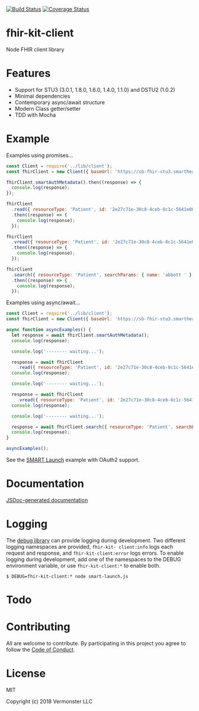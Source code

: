 [![Build Status](https://travis-ci.org/Vermonster/fhir-kit-client.svg?branch=master)](https://travis-ci.org/Vermonster/fhir-kit-client) [![Coverage Status](https://coveralls.io/repos/github/Vermonster/fhir-kit-client/badge.svg?branch=master)](https://coveralls.io/github/Vermonster/fhir-kit-client?branch=master)

# fhir-kit-client
Node FHIR client library

# Features

* Support for STU3 (3.0.1, 1.8.0, 1.6.0, 1.4.0, 1.1.0) and DSTU2 (1.0.2)
* Minimal dependencies
* Contemporary async/await structure
* Modern Class getter/setter
* TDD with Mocha

# Example

Examples using promises...

```javascript
const Client = require('../lib/client');
const fhirClient = new Client({ baseUrl: 'https://sb-fhir-stu3.smarthealthit.org/smartstu3/open' });

fhirClient.smartAuthMetadata().then((response) => {
  console.log(response);
});

fhirClient
  .read({ resourceType: 'Patient', id: '2e27c71e-30c8-4ceb-8c1c-5641e066c0a4' })
  .then((response) => {
    console.log(response);
  });

fhirClient
  .vread({ resourceType: 'Patient', id: '2e27c71e-30c8-4ceb-8c1c-5641e066c0a4', version: '1' })
  .then((response) => {
    console.log(response);
  });

fhirClient
  .search({ resourceType: 'Patient', searchParams: { name: 'abbott ' } })
  .then((response) => {
    console.log(response);
  });

```

Examples using async/await...

```javascript
const Client = require('../lib/client');
const fhirClient = new Client({ baseUrl: 'https://sb-fhir-stu3.smarthealthit.org/smartstu3/open' });

async function asyncExamples() {
  let response = await fhirClient.smartAuthMetadata();
  console.log(response);

  console.log('-------- waiting...');

  response = await fhirClient
    .read({ resourceType: 'Patient', id: '2e27c71e-30c8-4ceb-8c1c-5641e066c0a4' })
  console.log(response);

  console.log('-------- waiting...');

  response = await fhirClient
    .vread({ resourceType: 'Patient', id: '2e27c71e-30c8-4ceb-8c1c-5641e066c0a4', version: '1' })
  console.log(response);

  console.log('-------- waiting...');

  response = await fhirClient.search({ resourceType: 'Patient', searchParams: { name: 'abbott ' } })
  console.log(response);
}

asyncExamples();
```

See the [SMART Launch](./examples/smart-launch.js) example with OAuth2 support.

# Documentation

[JSDoc-generated documentation](https://vermonster.github.io/fhir-kit-client/fhir-client/0.1.0/)

# Logging

The [debug library](https://www.npmjs.com/package/debug) can provide logging
during development. Two different logging namespaces are provided, `fhir-kit-
client:info` logs each request and response, and `fhir-kit-client:error` logs
errors. To enable logging during development, add one of the namespaces to the
DEBUG environment variable, or use `fhir-kit-client:*` to enable both.

```
$ DEBUG=fhir-kit-client:* node smart-launch.js
```

# Todo



# Contributing

All are welcome to contribute. By participating in this project you agree to
follow the [Code of
Conduct](https://github.com/Vermonster/fhir-kit-client/blob/master/CODE_OF_CONDUCT.md).


# License

MIT

Copyright (c) 2018 Vermonster LLC
